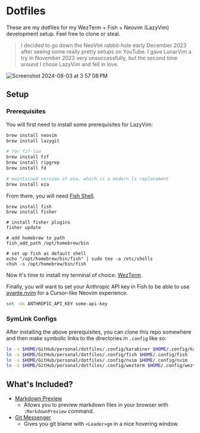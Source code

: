 # Dotfiles

These are my dotfiles for my WezTerm + Fish + Neovim (LazyVim) development setup. Feel free to clone or steal.

> I decided to go down the NeoVim rabbit-hole early December 2023 after seeing some really pretty setups on YouTube. I gave LunarVim a try in November 2023 very unsuccessfully, but the second time around I chose LazyVim and fell in love.

![Screenshot 2024-08-03 at 3 57 08 PM](https://github.com/user-attachments/assets/eb14b207-4261-4612-8fbe-3f91ea3b4264)

## Setup

### Prerequisites

You will first need to install some prerequisites for LazyVim:

```bash
brew install neovim
brew install lazygit

# for fzf-lua
brew install fzf
brew install ripgrep
brew install fd

# maintained version of exa, which is a modern ls replacement
brew install eza
```

From there, you will need [Fish Shell](https://github.com/fish-shell/fish-shell).

```
brew install fish
brew install fisher

# install fisher plugins
fisher update

# add homebrew to path
fish_add_path /opt/homebrew/bin

# set up fish as default shell
echo "/opt/homebrew/bin/fish" | sudo tee -a /etc/shells
chsh -s /opt/homebrew/bin/fish
```

Now it's time to install my terminal of choice: [WezTerm](https://wezfurlong.org/wezterm/index.html).

Finally, you will want to set your Anthropic API key in Fish to be able to use [avante.nvim](https://github.com/yetone/avante.nvim) for a Cursor-like Neovim experience.

```bash
set -Ux ANTHROPIC_API_KEY some-api-key
```

### SymLink Configs

After installing the above prerequisites, you can clone this repo somewhere and then make symbolic links to the directories in `.config` like so:

```bash
ln -s $HOME/GitHub/personal/dotfiles/.config/karabiner $HOME/.config/karabiner
ln -s $HOME/GitHub/personal/dotfiles/.config/fish $HOME/.config/fish
ln -s $HOME/GitHub/personal/dotfiles/.config/nvim $HOME/.config/nvim
ln -s $HOME/GitHub/personal/dotfiles/.config/wezterm $HOME/.config/wezterm
```

## What's Included?

- [Markdown Preview](https://github.com/iamcco/markdown-preview.nvim)
  - Allows you to preview markdown files in your browser with `:MarkdownPreview` command.
- [Git Messenger](https://github.com/rhysd/git-messenger.vim)
  - Gives you git blame with `<Leader>gm` in a nice hovering window.
